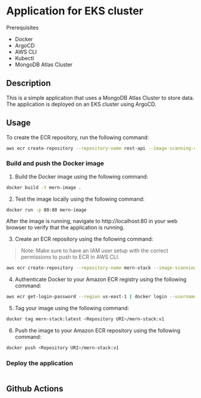 # Application for EKS cluster

Prerequisites
- Docker
- ArgoCD
- AWS CLI
- Kubectl
- MongoDB Atlas Cluster

## Description

This is a simple application that uses a MongoDB Atlas Cluster to store data. The application is deployed on an EKS cluster using ArgoCD.

## Usage


To create the ECR repository, run the following command:

```bash
aws ecr create-repository --repository-name rest-api --image-scanning-configuration scanOnPush=true --image-tag-mutability IMMUTABLE --region us-east-1
```

### Build and push the Docker image

1. Build the Docker image using the following command:

```bash
docker build -t mern-image .  
```

2. Test the image locally using the following command:

```bash
docker run -p 80:80 mern-image
```

After the image is running, navigate to http://localhost:80 in your web browser to verify that the application is running.

3. Create an ECR repository using the following command:
> Note: Make sure to have an IAM user setup with the correct permissions to push to ECR in AWS CLI.

```bash 
aws ecr create-repository --repository-name mern-stack --image-scanning-configuration scanOnPush=true --image-tag-mutability IMMUTABLE --region us-east-1
```

4. Authenticate Docker to your Amazon ECR registry using the following command:

```bash
aws ecr get-login-password --region us-east-1 | docker login --username AWS --password-stdin aws_account_id.dkr.ecr.us-east-1.amazonaws.com
```

5. Tag your image using the following command:

```bash
docker tag mern-stack:latest <Repository URI>/mern-stack:v1
```

6. Push the image to your Amazon ECR repository using the following command:

```bash
docker push <Repository URI>/mern-stack:v1
```
### Deploy the application

```bash
```

### 

## Github Actions
